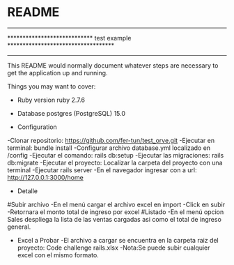 # README
*****************************************************************************
**************************** test example ***********************************
*****************************************************************************

This README would normally document whatever steps are necessary to get the
application up and running.

Things you may want to cover:

* Ruby version ruby 2.7.6

* Database postgres (PostgreSQL) 15.0

* Configuration

-Clonar repositorio: https://github.com/fer-tun/test_orve.git
-Ejecutar en terminal:  bundle install
-Configurar archivo database.yml localizado en /config
-Ejecutar el comando: rails db:setup
-Ejecutar las migraciones: rails db:migrate
-Ejecutar el proyecto: Localizar la carpeta del proyecto con una terminal
-Ejecutar rails server
-En el navegador ingresar con a url: http://127.0.0.1:3000/home

* Detalle

#Subir archivo
-En el menú cargar el archivo excel en import
-Click en subir
-Retornara el monto total de ingreso por excel
#Listado
-En el menú opcion Sales despliega la lista de las ventas cargadas
asi como el total de ingreso general.

* Excel a Probar
-El archivo a cargar se encuentra en la carpeta raiz del proyecto: Code challenge rails.xlsx
-Nota:Se puede subir cualquier excel con el mismo formato.
